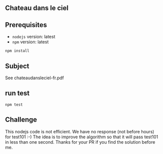 ## Chateau dans le ciel

## Prerequisites

- `nodejs` version: latest
- `npm` version: latest

```
npm install
```
## Subject

See chateaudansleciel-fr.pdf

## run test

```
npm test
```

## Challenge

This nodejs code is not efficient. We have no response (not before hours) for test101 :-) 
The idea is to improve the algorithm so that it will pass test101 in less than one second.
Thanks for your PR if you find the solution before me.